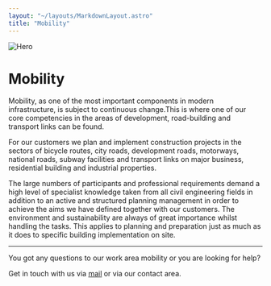 ```yaml
---
layout: "~/layouts/MarkdownLayout.astro"
title: "Mobility"
---
```


![Hero](~/assets/mobility.jpg)

# Mobility

Mobility, as one of the
most important components in modern infrastructure, is subject to
continuous change.This is where one of our core competencies in the
areas of development, road-building and transport links can be found.

For our customers we plan and implement construction projects in the sectors of bicycle routes,
city roads, development roads, motorways, national roads, subway
facilities and transport links on major business, residential building
and industrial properties.

The large numbers of
participants and professional requirements demand a high level of
specialist knowledge taken from all civil engineering fields in addition
to an active and structured planning management in order to achieve the
aims we have defined together with our customers. The environment and
sustainability are always of great importance whilst handling the tasks.
This applies to planning and preparation just as much as it does to
specific building implementation on site.

---

You got any questions to our work area mobility or you are looking for help?

Get in touch with us via [mail](mailto:info@lehne-ing.de) or via our contact area.
